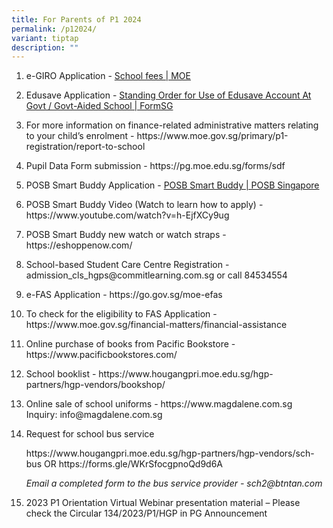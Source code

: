 ```yaml
---
title: For Parents of P1 2024
permalink: /p12024/
variant: tiptap
description: ""
---
```

<ol data-tight="true" class="tight"><li><p>e-GIRO Application - <a href="https://www.moe.gov.sg/financial-matters/fees" rel="noopener noreferrer nofollow" target="_blank">School fees | MOE</a></p><p></p></li><li><p>Edusave Application - <a href="https://form.gov.sg/5be24a1bb3f842000fdc4e59" rel="noopener noreferrer nofollow" target="_blank">Standing Order for Use of Edusave Account At Govt / Govt-Aided School | FormSG</a></p><p></p></li><li><p>For more information on finance-related administrative matters relating to your child’s enrolment - <a rel="noopener noreferrer nofollow" target="_blank">https://www.moe.gov.sg/primary/p1-registration/report-to-school</a></p><p></p></li><li><p>Pupil Data Form submission - <a rel="noopener noreferrer nofollow" target="_blank">https://pg.moe.edu.sg/forms/sdf</a></p><p></p></li><li><p>POSB Smart Buddy Application - <a href="https://www.posb.com.sg/personal/deposits/bank-with-ease/posb-smart-buddy#slideToN101C3" rel="noopener noreferrer nofollow" target="_blank">POSB Smart Buddy | POSB Singapore</a></p><p></p></li><li><p>POSB Smart Buddy Video (Watch to learn how to apply) - <a rel="noopener noreferrer nofollow" target="_blank">https://www.youtube.com/watch?v=h-EjfXCy9ug</a></p><p></p></li><li><p>POSB Smart Buddy new watch or watch straps - <a rel="noopener noreferrer nofollow" target="_blank">https://eshoppenow.com/</a></p><p></p></li><li><p>School-based Student Care Centre Registration - <a rel="noopener noreferrer nofollow" target="_blank">admission_cls_hgps@commitlearning.com.sg</a> or call 84534554</p><p></p></li><li><p>e-FAS Application - <a rel="noopener noreferrer nofollow" target="_blank">https://go.gov.sg/moe-efas</a></p><p></p></li><li><p>To check for the eligibility to FAS Application - <a rel="noopener noreferrer nofollow" target="_blank">https://www.moe.gov.sg/financial-matters/financial-assistance</a></p><p></p></li><li><p>Online purchase of books from Pacific Bookstore - <a rel="noopener noreferrer nofollow" target="_blank">https://www.pacificbookstores.com/</a></p><p></p></li><li><p>School booklist - <a rel="noopener noreferrer nofollow" target="_blank">https://www.hougangpri.moe.edu.sg/hgp-partners/hgp-vendors/bookshop/</a></p><p></p></li><li><p>Online sale of school uniforms - <a rel="noopener noreferrer nofollow" target="_blank">https://www.magdalene.com.sg</a>&nbsp;&nbsp; Inquiry: <a rel="noopener noreferrer nofollow" target="_blank">info@magdalene.com.sg</a></p><p></p></li><li><p>Request for school bus service</p><p><a rel="noopener noreferrer nofollow" target="_blank">https://www.hougangpri.moe.edu.sg/hgp-partners/hgp-vendors/sch-bus</a>  OR <a rel="noopener noreferrer nofollow" target="_blank">https://forms.gle/WKrSfocgpnoQd9d6A</a></p><p><em>Email a completed form to the bus service provider - <a rel="noopener noreferrer nofollow" target="_blank">sch2@btntan.com</a></em></p><p></p></li><li><p>2023 P1 Orientation Virtual Webinar presentation material – Please check the Circular 134/2023/P1/HGP in PG Announcement</p></li></ol><p></p>